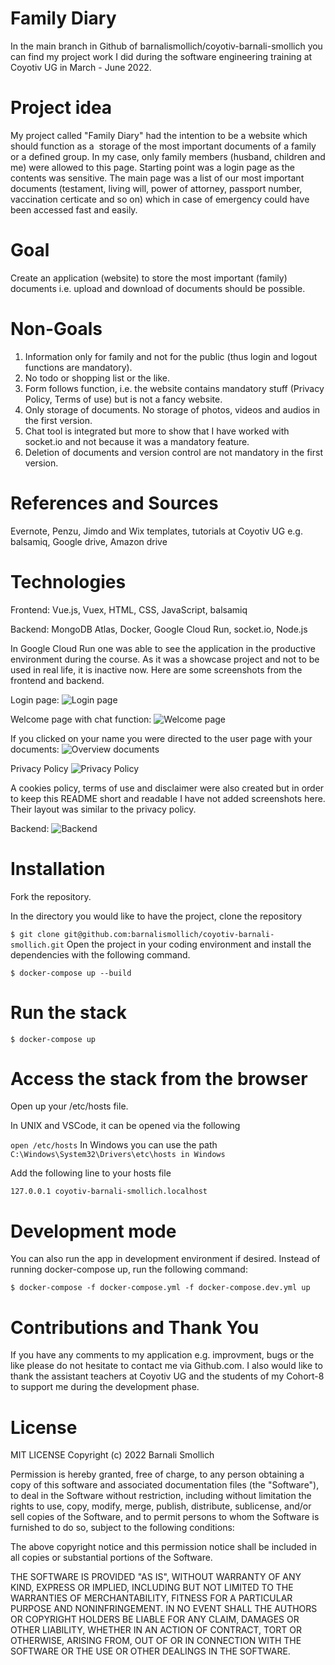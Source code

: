 # **Family Diary**

In the main branch in Github of barnalismollich/coyotiv-barnali-smollich you can find my project work I did during the software engineering training at Coyotiv UG in March - June 2022.

# **Project idea**

My project called "Family Diary" had the intention to be a website which should function as a  storage of the most important documents of a family or a defined group. In my case, only family members (husband, children and me) were allowed to this page. Starting point was a login page as the contents was sensitive. The main page was a list of our most important documents (testament, living will, power of attorney, passport number, vaccination certicate and so on) which in case of emergency could have been accessed fast and easily.

# **Goal**

Create an application (website) to store the most important (family) documents i.e. upload and download of documents should be possible.

# **Non-Goals**

1. Information only for family and not for the public (thus login and logout functions are mandatory).
2. No todo or shopping list or the like.
3. Form follows function, i.e. the website contains mandatory stuff (Privacy Policy, Terms of use) but is not a fancy website.
4. Only storage of documents. No storage of photos, videos and audios in the first version.
5. Chat tool is integrated but more to show that I have worked with socket.io and not because it was a mandatory feature.
6. Deletion of documents and version control are not mandatory in the first version.

# **References and Sources**

Evernote, Penzu, Jimdo and Wix templates, tutorials at Coyotiv UG e.g. balsamiq, Google drive, Amazon drive

# **Technologies**

Frontend: Vue.js, Vuex, HTML, CSS, JavaScript, balsamiq

Backend: MongoDB Atlas, Docker, Google Cloud Run, socket.io, Node.js

In Google Cloud Run one was able to see the application in the productive environment during the course. As it was a showcase project and not to be used in real life, it is inactive now. Here are some screenshots from the frontend and backend.

Login page:
![Login page](https://user-images.githubusercontent.com/102354821/182457298-2da2e776-110f-49f1-a7bf-8e8932ed48d5.jpg)

Welcome page with chat function:
![Welcome page](https://user-images.githubusercontent.com/102354821/182458079-f1c7e3c1-3f48-4fea-894d-e2e87fd3ffa0.jpg)

If you clicked on your name you were directed to the user page with your documents:
![Overview documents](https://user-images.githubusercontent.com/102354821/182457346-2f500417-1835-4c62-8719-f40108963e46.jpg)

Privacy Policy
![Privacy Policy](https://user-images.githubusercontent.com/102354821/182457395-fa8bdefe-aaa8-4801-97f4-c1a6cc408d5f.jpg)

A cookies policy, terms of use and disclaimer were also created but in order to keep this README short and readable I have not added screenshots here. Their layout was similar to the privacy policy.

Backend:
![Backend](https://user-images.githubusercontent.com/102354821/182457416-38b278ea-3727-4a0a-b7a9-7a0dbeffac87.jpg)

# **Installation**

Fork the repository.

In the directory you would like to have the project, clone the repository

`$ git clone git@github.com:barnalismollich/coyotiv-barnali-smollich.git`
Open the project in your coding environment and install the dependencies with the following command.

`$ docker-compose up --build`

# **Run the stack**

`$ docker-compose up`

# **Access the stack from the browser**

Open up your /etc/hosts file.

In UNIX and VSCode, it can be opened via the following

`open /etc/hosts`
In Windows you can use the path `C:\Windows\System32\Drivers\etc\hosts in Windows`

Add the following line to your hosts file

`127.0.0.1 coyotiv-barnali-smollich.localhost`

# **Development mode**

You can also run the app in development environment if desired. Instead of running docker-compose up, run the following command:

`$ docker-compose -f docker-compose.yml -f docker-compose.dev.yml up`

# **Contributions and Thank You**

If you have any comments to my application e.g. improvment, bugs or the like please do not hesitate to contact me via Github.com.
I also would like to thank the assistant teachers at Coyotiv UG and the students of my Cohort-8 to support me during the development phase.

# **License**

MIT LICENSE
Copyright (c) 2022 Barnali Smollich

Permission is hereby granted, free of charge, to any person obtaining a copy of this software and associated documentation files (the "Software"), to deal in the Software without restriction, including without limitation the rights to use, copy, modify, merge, publish, distribute, sublicense, and/or sell copies of the Software, and to permit persons to whom the Software is furnished to do so, subject to the following conditions:

The above copyright notice and this permission notice shall be
included in all copies or substantial portions of the Software.

THE SOFTWARE IS PROVIDED "AS IS", WITHOUT WARRANTY OF ANY KIND,
EXPRESS OR IMPLIED, INCLUDING BUT NOT LIMITED TO THE WARRANTIES OF MERCHANTABILITY, FITNESS FOR A PARTICULAR PURPOSE AND NONINFRINGEMENT. IN NO EVENT SHALL THE AUTHORS OR COPYRIGHT HOLDERS BE LIABLE FOR ANY CLAIM, DAMAGES OR OTHER LIABILITY, WHETHER IN AN ACTION OF CONTRACT, TORT OR OTHERWISE, ARISING FROM, OUT OF OR IN CONNECTION WITH THE SOFTWARE OR THE USE OR OTHER DEALINGS IN THE SOFTWARE.
